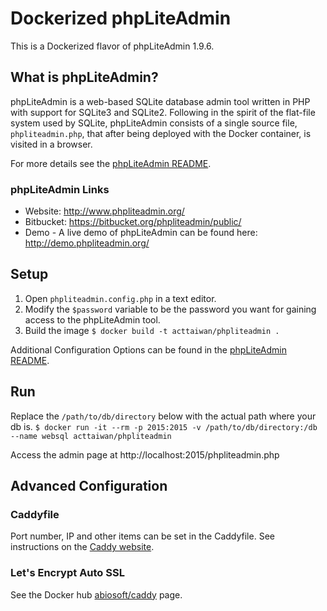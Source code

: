 # Dockerized phpLiteAdmin
This is a Dockerized flavor of phpLiteAdmin 1.9.6.

## What is phpLiteAdmin?
phpLiteAdmin is a web-based SQLite database admin tool written in PHP with support for SQLite3 and SQLite2. Following in the spirit of the flat-file system used by SQLite, phpLiteAdmin consists of a single source file, `phpliteadmin.php`, that after being deployed with the Docker container, is visited in a browser.

For more details see the [phpLiteAdmin README](phpLiteAdmin_README.md).

### phpLiteAdmin Links
* Website: http://www.phpliteadmin.org/
* Bitbucket: https://bitbucket.org/phpliteadmin/public/
* Demo - A live demo of phpLiteAdmin can be found here: http://demo.phpliteadmin.org/

## Setup
1. Open `phpliteadmin.config.php` in a text editor.
2. Modify the `$password` variable to be the password you want for gaining access to the phpLiteAdmin tool.
3. Build the image `$ docker build -t acttaiwan/phpliteadmin .`

Additional Configuration Options can be found in the [phpLiteAdmin README](phpLiteAdmin_README.md).

## Run
Replace the `/path/to/db/directory` below with the actual path where your db is. 
`$ docker run -it --rm -p 2015:2015 -v /path/to/db/directory:/db --name websql acttaiwan/phpliteadmin`

Access the admin page at http://localhost:2015/phpliteadmin.php

## Advanced Configuration
### Caddyfile
Port number, IP and other items can be set in the Caddyfile. See instructions on the [Caddy website](https://caddyserver.com/docs/caddyfile).

### Let's Encrypt Auto SSL
See the Docker hub [abiosoft/caddy](https://hub.docker.com/r/abiosoft/caddy/) page.